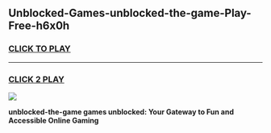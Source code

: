 
## Unblocked-Games-unblocked-the-game-Play-Free-h6x0h
<h3>
<a href="https://premium76.site?title=unblocked-the-game&ref=09A">CLICK TO PLAY</a></h3>
<hr>

<h3>
<a href="https://premium76.site?title=unblocked-the-game&ref=09A">CLICK 2 PLAY</a>
  
</h3>

<a href="https://premium76.site?title=unblocked-the-game&ref=09A"><img src="https://clearcache.store/games.png"></a>


**unblocked-the-game games unblocked: Your Gateway to Fun and Accessible Online Gaming**
